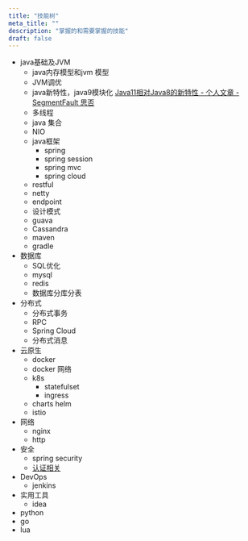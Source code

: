 ```yaml
---
title: "技能树"
meta_title: ""
description: "掌握的和需要掌握的技能"
draft: false
---
```


- java基础及JVM
  - java内存模型和jvm 模型
  - JVM调优
  - java新特性，java9模块化  [Java11相对Java8的新特性 - 个人文章 - SegmentFault 思否](https://segmentfault.com/a/1190000022654702#item-2-5)
  - 多线程
  - java 集合
  - NIO
  - java框架
    - spring
    - spring session
    - spring mvc
    - spring cloud
  - restful
  - netty
  - endpoint
  - 设计模式
  - guava
  - Cassandra
  - maven
  - gradle
- 数据库
  - SQL优化
  - mysql
  - redis
  - 数据库分库分表
- 分布式
  - 分布式事务
  - RPC
  - Spring Cloud
  - 分布式消息
- 云原生
  - docker
  - docker 网络
  - k8s
    - statefulset
    - ingress
  - charts helm
  - istio
- 网络
  - nginx
  - http
- 安全
  - spring security
  - [认证相关](/blog/auth)
- DevOps
  - jenkins
- 实用工具
  - idea
- python
- go
- lua
